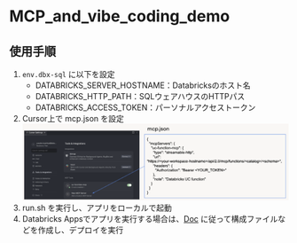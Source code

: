 # MCP_and_vibe_coding_demo

## 使用手順

1. `env.dbx-sql` に以下を設定
   * DATABRICKS_SERVER_HOSTNAME：Databricksのホスト名
   * DATABRICKS_HTTP_PATH：SQLウェアハウスのHTTPパス
   * DATABRICKS_ACCESS_TOKEN：パーソナルアクセストークン
2. Cursor上で mcp.json を設定
   ![1758354401164](image/README/1758354401164.png)
3. run.sh を実行し、アプリをローカルで起動
4. Databricks Appsでアプリを実行する場合は、[Doc](https://docs.databricks.com/aws/ja/dev-tools/databricks-apps/) に従って構成ファイルなどを作成し、デプロイを実行
